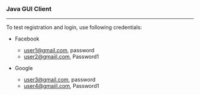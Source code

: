 ### Java GUI Client

----------------

To test registration and login, use following credentials:

- Facebook
  - user1@gmail.com,  password
  - user2@gmaiil.com, Password1


- Google
  - user3@gmail.com, password
  - user4@gmaiil.com,  Password1


